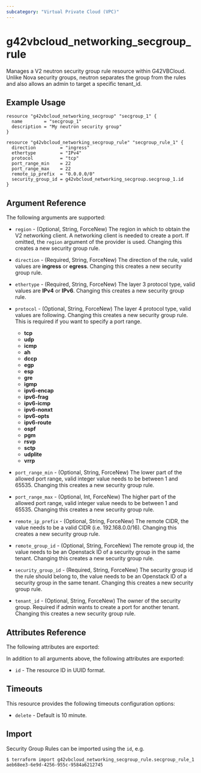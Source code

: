 ```yaml
---
subcategory: "Virtual Private Cloud (VPC)"
---
```


# g42vbcloud\_networking\_secgroup\_rule

Manages a V2 neutron security group rule resource within G42VBCloud.
Unlike Nova security groups, neutron separates the group from the rules
and also allows an admin to target a specific tenant_id.

## Example Usage

```hcl
resource "g42vbcloud_networking_secgroup" "secgroup_1" {
  name        = "secgroup_1"
  description = "My neutron security group"
}

resource "g42vbcloud_networking_secgroup_rule" "secgroup_rule_1" {
  direction         = "ingress"
  ethertype         = "IPv4"
  protocol          = "tcp"
  port_range_min    = 22
  port_range_max    = 22
  remote_ip_prefix  = "0.0.0.0/0"
  security_group_id = g42vbcloud_networking_secgroup.secgroup_1.id
}
```

## Argument Reference

The following arguments are supported:

* `region` - (Optional, String, ForceNew) The region in which to obtain the V2 networking client.
    A networking client is needed to create a port. If omitted, the
    `region` argument of the provider is used. Changing this creates a new
    security group rule.

* `direction` - (Required, String, ForceNew) The direction of the rule, valid values are __ingress__
    or __egress__. Changing this creates a new security group rule.

* `ethertype` - (Required, String, ForceNew) The layer 3 protocol type, valid values are __IPv4__
    or __IPv6__. Changing this creates a new security group rule.

* `protocol` - (Optional, String, ForceNew) The layer 4 protocol type, valid values are following. Changing this creates a new security group rule. This is required if you want to specify a port range.
  * __tcp__
  * __udp__
  * __icmp__
  * __ah__
  * __dccp__
  * __egp__
  * __esp__
  * __gre__
  * __igmp__
  * __ipv6-encap__
  * __ipv6-frag__
  * __ipv6-icmp__
  * __ipv6-nonxt__
  * __ipv6-opts__
  * __ipv6-route__
  * __ospf__
  * __pgm__
  * __rsvp__
  * __sctp__
  * __udplite__
  * __vrrp__

* `port_range_min` - (Optional, String, ForceNew) The lower part of the allowed port range, valid
    integer value needs to be between 1 and 65535. Changing this creates a new
    security group rule.

* `port_range_max` - (Optional, Int, ForceNew) The higher part of the allowed port range, valid
    integer value needs to be between 1 and 65535. Changing this creates a new
    security group rule.

* `remote_ip_prefix` - (Optional, String, ForceNew) The remote CIDR, the value needs to be a valid
    CIDR (i.e. 192.168.0.0/16). Changing this creates a new security group rule.

* `remote_group_id` - (Optional, String, ForceNew) The remote group id, the value needs to be an
    Openstack ID of a security group in the same tenant. Changing this creates
    a new security group rule.

* `security_group_id` - (Required, String, ForceNew) The security group id the rule should belong
    to, the value needs to be an Openstack ID of a security group in the same
    tenant. Changing this creates a new security group rule.

* `tenant_id` - (Optional, String, ForceNew) The owner of the security group. Required if admin
    wants to create a port for another tenant. Changing this creates a new
    security group rule.

## Attributes Reference

The following attributes are exported:

In addition to all arguments above, the following attributes are exported:

* `id` - The resource ID in UUID format.

## Timeouts
This resource provides the following timeouts configuration options:
- `delete` - Default is 10 minute.

## Import

Security Group Rules can be imported using the `id`, e.g.

```
$ terraform import g42vbcloud_networking_secgroup_rule.secgroup_rule_1 aeb68ee3-6e9d-4256-955c-9584a6212745
```
